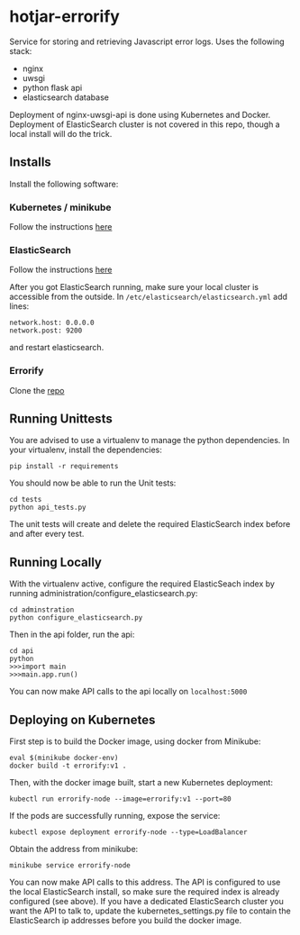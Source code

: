 # hotjar-errorify

Service for storing and retrieving Javascript error logs. Uses the following stack:

* nginx
* uwsgi
* python flask api
* elasticsearch database

Deployment of nginx-uwsgi-api is done using Kubernetes and Docker. Deployment of ElasticSearch cluster is not covered in this repo, though a local install will do the trick.

## Installs

Install the following software:

### Kubernetes / minikube

Follow the instructions [here](https://kubernetes.io/docs/getting-started-guides/minikube/)

### ElasticSearch

Follow the instructions [here](https://www.elastic.co/guide/en/elasticsearch/reference/current/setup.html)

After you got ElasticSearch running, make sure your local cluster is accessible from the outside. In `/etc/elasticsearch/elasticsearch.yml` add lines:

```
network.host: 0.0.0.0
network.post: 9200
```

and restart elasticsearch.

### Errorify

Clone the [repo](https://github.com/Tubyhes/hotjar-errorify)

## Running Unittests

You are advised to use a virtualenv to manage the python dependencies. In your virtualenv, install the dependencies:

```
pip install -r requirements
```

You should now be able to run the Unit tests:
```
cd tests
python api_tests.py
```

The unit tests will create and delete the required ElasticSearch index before and after every test.

## Running Locally

With the virtualenv active, configure the required ElasticSeach index by running administration/configure_elasticsearch.py:

```
cd adminstration
python configure_elasticsearch.py
```

Then in the api folder, run the api:

```
cd api
python
>>>import main
>>>main.app.run()
```

You can now make API calls to the api locally on `localhost:5000`

## Deploying on Kubernetes

First step is to build the Docker image, using docker from Minikube:

```
eval $(minikube docker-env)
docker build -t errorify:v1 .
```

Then, with the docker image built, start a new Kubernetes deployment:
```
kubectl run errorify-node --image=errorify:v1 --port=80
```

If the pods are successfully running, expose the service:
```
kubectl expose deployment errorify-node --type=LoadBalancer
```

Obtain the address from minikube:
```
minikube service errorify-node
```

You can now make API calls to this address. The API is configured to use the local ElasticSearch install, so make sure the required index is already configured (see above).
If you have a dedicated ElasticSearch cluster you want the API to talk to, update the kubernetes_settings.py file to contain the ElasticSearch ip addresses before you build the docker image. 